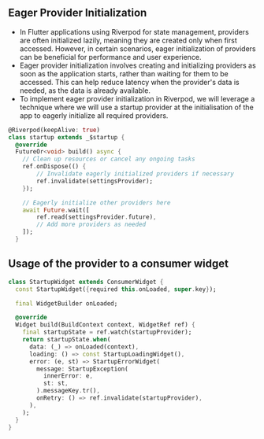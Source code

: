 ## Eager Provider Initialization

- In Flutter applications using Riverpod for state management, providers are often initialized lazily, meaning they are created only when first accessed. However, in certain scenarios, eager initialization of providers can be beneficial for performance and user experience.
- Eager provider initialization involves creating and initializing providers as soon as the application starts, rather than waiting for them to be accessed. This can help reduce latency when the provider's data is needed, as the data is already available.
- To implement eager provider initialization in Riverpod, we will leverage a technique where we will use a startup provider at the initialisation of the app to eagerly initialize all required providers.

```dart
@Riverpod(keepAlive: true)
class startup extends _$startup {
  @override
  FutureOr<void> build() async {
    // Clean up resources or cancel any ongoing tasks
    ref.onDispose(() {
        // Invalidate eagerly initialized providers if necessary         
        ref.invalidate(settingsProvider);
    });

    // Eagerly initialize other providers here    
    await Future.wait([
        ref.read(settingsProvider.future),
        // Add more providers as needed
    ]);
  }
```

## Usage of the provider to a consumer widget

```dart
class StartupWidget extends ConsumerWidget {
  const StartupWidget({required this.onLoaded, super.key});

  final WidgetBuilder onLoaded;

  @override
  Widget build(BuildContext context, WidgetRef ref) {
    final startupState = ref.watch(startupProvider);
    return startupState.when(
      data: (_) => onLoaded(context),
      loading: () => const StartupLoadingWidget(),
      error: (e, st) => StartupErrorWidget(
        message: StartupException(
          innerError: e,
          st: st,
        ).messageKey.tr(),
        onRetry: () => ref.invalidate(startupProvider),
      ),
    );    
  }
}
```
